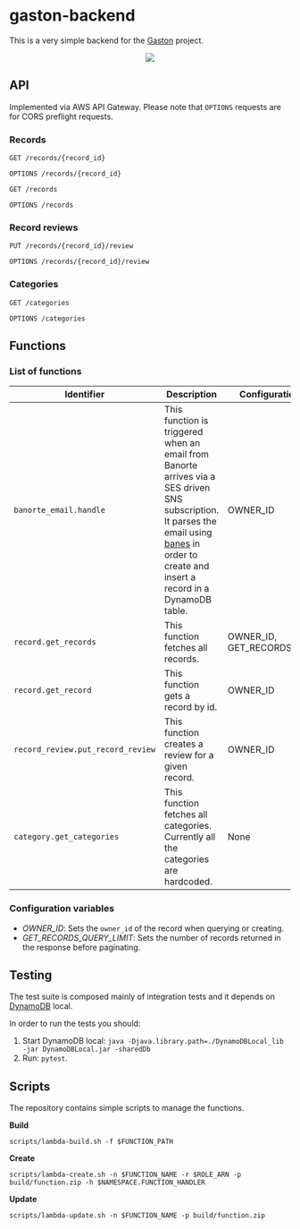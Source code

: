# gaston-backend

This is a very simple backend for the [Gaston](https://github.com/ramomar/gaston) project.

<p align="center">
   <img src="https://user-images.githubusercontent.com/10622989/200975223-466dac5c-3beb-481c-8c69-c82a574c0e65.png" />
</p>


## API

Implemented via AWS API Gateway. Please note that `OPTIONS` requests are for CORS preflight requests.

### Records

`GET /records/{record_id}`

`OPTIONS /records/{record_id}`

`GET /records`

`OPTIONS /records`

### Record reviews

`PUT /records/{record_id}/review`

`OPTIONS /records/{record_id}/review`

### Categories

`GET /categories`

`OPTIONS /categories`


## Functions

### List of functions

| Identifier | Description | Configuration variables |
|----------------------------------------------------|--------------------|---------------|
| `banorte_email.handle` | This function is triggered when an email from Banorte arrives via a SES driven SNS subscription. It parses the email using [banes](https://github.com/ramomar/banes) in order to create and insert a record in a DynamoDB table.| OWNER_ID |
| `record.get_records` | This function fetches all records. | OWNER_ID, GET_RECORDS_QUERY_LIMIT |
| `record.get_record` | This function gets a record by id. | OWNER_ID |
| `record_review.put_record_review` | This function creates a review for a given record. | OWNER_ID |
| `category.get_categories` | This function fetches all categories. Currently all the categories are hardcoded. | None |

### Configuration variables

- _OWNER_ID_: Sets the `owner_id` of the record when querying or creating.
- _GET_RECORDS_QUERY_LIMIT_: Sets the number of records returned in the response before paginating.

## Testing

The test suite is composed mainly of integration tests and it depends on [DynamoDB](https://docs.aws.amazon.com/amazondynamodb/latest/developerguide/DynamoDBLocal.html) local.

In order to run the tests you should:

1. Start DynamoDB local:
`java -Djava.library.path=./DynamoDBLocal_lib -jar DynamoDBLocal.jar -sharedDb`
2. Run: `pytest`.

## Scripts

The repository contains simple scripts to manage the functions.

**Build**

`scripts/lambda-build.sh -f $FUNCTION_PATH`

**Create**

`scripts/lambda-create.sh -n $FUNCTION_NAME -r $ROLE_ARN -p build/function.zip -h $NAMESPACE.FUNCTION_HANDLER`

**Update**

`scripts/lambda-update.sh -n $FUNCTION_NAME -p build/function.zip`
